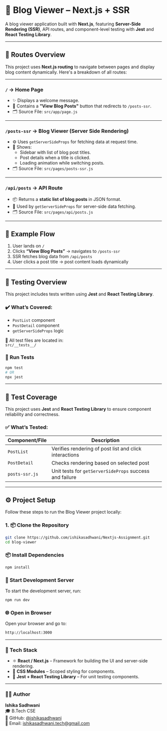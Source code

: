 # 📖 Blog Viewer – Next.js + SSR

A blog viewer application built with **Next.js**, featuring **Server-Side Rendering (SSR)**, API routes, and component-level testing with **Jest** and **React Testing Library**.

---

## 📁 Routes Overview

This project uses **Next.js routing** to navigate between pages and display blog content dynamically. Here's a breakdown of all routes:

---

### `/` → **Home Page**

- ✨ Displays a welcome message.
- 📎 Contains a **"View Blog Posts"** button that redirects to `/posts-ssr`.
- 🗂️ Source File: `src/app/page.js`

---

### `/posts-ssr` → **Blog Viewer (Server Side Rendering)**

- ⚙️ Uses `getServerSideProps` for fetching data at request time.
- 📑 Shows:
  - Sidebar with list of blog post titles.
  - Post details when a title is clicked.
  - Loading animation while switching posts.
- 🗂️ Source File: `src/pages/posts-ssr.js`

---

### `/api/posts` → **API Route**

- 📦 Returns a **static list of blog posts** in JSON format.
- 🔗 Used by `getServerSideProps` for server-side data fetching.
- 🗂️ Source File: `src/pages/api/posts.js`

---

## 🔁 Example Flow

1. User lands on `/`
2. Clicks **“View Blog Posts”** → navigates to `/posts-ssr`
3. SSR fetches blog data from `/api/posts`
4. User clicks a post title → post content loads dynamically

---

## 🧪 Testing Overview

This project includes tests written using **Jest** and **React Testing Library**.

### ✔️ What’s Covered:

- `PostList` component
- `PostDetail` component
- `getServerSideProps` logic

📁 All test files are located in:  
`src/__tests__/`

### 🧪 Run Tests

```bash
npm test
# OR
npx jest
```

---

## 🧪 Test Coverage

This project uses **Jest** and **React Testing Library** to ensure component reliability and correctness.

### ✅ What’s Tested:

| Component/File | Description                                             |
| -------------- | ------------------------------------------------------- |
| `PostList`     | Verifies rendering of post list and click interactions  |
| `PostDetail`   | Checks rendering based on selected post                 |
| `posts-ssr.js` | Unit tests for `getServerSideProps` success and failure |

---

## ⚙️ Project Setup

Follow these steps to run the Blog Viewer project locally:

### 1. 📦 Clone the Repository

```bash
git clone https://github.com/ishikasadhwani/Nextjs-Assignment.git
cd blog-viewer
```

### 📦 Install Dependencies

```bash
npm install

```

### 🚀 Start Development Server

To start the development server, run:

```bash
npm run dev
```

### 🌐 Open in Browser

Open your browser and go to:

```bash
http://localhost:3000
```

---

### 📌 Tech Stack

- ⚛️ **React / Next.js** – Framework for building the UI and server-side rendering.
- 🎨 **CSS Modules** – Scoped styling for components.
- 🧪 **Jest + React Testing Library** – For unit testing components.

---

### 👩‍💻 Author

**Ishika Sadhwani**  
🎓 B.Tech CSE  
🐙 GitHub: [@ishikasadhwani](https://github.com/ishikasadhwani)  
📧 Email: ishikasadhwani.tech@gmail.com
